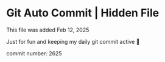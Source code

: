 # Git Auto Commit | Hidden File

This file was added Feb 12, 2025

Just for fun and keeping my daily git commit active 🤪

commit number: 2625
